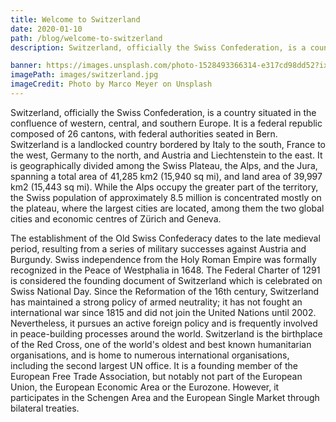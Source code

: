 ```yaml
---
title: Welcome to Switzerland
date: 2020-01-10
path: /blog/welcome-to-switzerland
description: Switzerland, officially the Swiss Confederation, is a country situated in the confluence of western, central, and southern Europe. It is a federal republic composed of 26 cantons, with federal authorities seated in Bern.

banner: https://images.unsplash.com/photo-1528493366314-e317cd98dd52?ixlib=rb-1.2.1&ixid=eyJhcHBfaWQiOjEyMDd9&auto=format&fit=crop&w=675&q=80
imagePath: images/switzerland.jpg
imageCredit: Photo by Marco Meyer on Unsplash
---
```


<p class='text-brand-secondary'>Switzerland, officially the Swiss Confederation, is a country situated in the confluence of western, central, and southern Europe. It is a federal republic composed of 26 cantons, with federal authorities seated in Bern. Switzerland is a landlocked country bordered by Italy to the south, France to the west, Germany to the north, and Austria and Liechtenstein to the east. It is geographically divided among the Swiss Plateau, the Alps, and the Jura, spanning a total area of 41,285 km2 (15,940 sq mi), and land area of 39,997 km2 (15,443 sq mi). While the Alps occupy the greater part of the territory, the Swiss population of approximately 8.5 million is concentrated mostly on the plateau, where the largest cities are located, among them the two global cities and economic centres of Zürich and Geneva.

The establishment of the Old Swiss Confederacy dates to the late medieval period, resulting from a series of military successes against Austria and Burgundy. Swiss independence from the Holy Roman Empire was formally recognized in the Peace of Westphalia in 1648. The Federal Charter of 1291 is considered the founding document of Switzerland which is celebrated on Swiss National Day. Since the Reformation of the 16th century, Switzerland has maintained a strong policy of armed neutrality; it has not fought an international war since 1815 and did not join the United Nations until 2002. Nevertheless, it pursues an active foreign policy and is frequently involved in peace-building processes around the world. Switzerland is the birthplace of the Red Cross, one of the world's oldest and best known humanitarian organisations, and is home to numerous international organisations, including the second largest UN office. It is a founding member of the European Free Trade Association, but notably not part of the European Union, the European Economic Area or the Eurozone. However, it participates in the Schengen Area and the European Single Market through bilateral treaties.</p>
